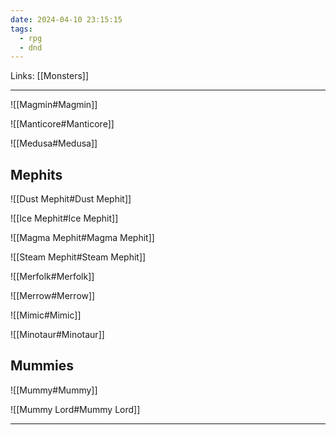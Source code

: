 ```yaml
---
date: 2024-04-10 23:15:15
tags:
  - rpg
  - dnd
---
```

Links: [[Monsters]]

---

![[Magmin#Magmin]]

![[Manticore#Manticore]]

![[Medusa#Medusa]]

## Mephits

![[Dust Mephit#Dust Mephit]]

![[Ice Mephit#Ice Mephit]]

![[Magma Mephit#Magma Mephit]]

![[Steam Mephit#Steam Mephit]]

![[Merfolk#Merfolk]]

![[Merrow#Merrow]]

![[Mimic#Mimic]]

![[Minotaur#Minotaur]]

## Mummies

![[Mummy#Mummy]]

![[Mummy Lord#Mummy Lord]]

---